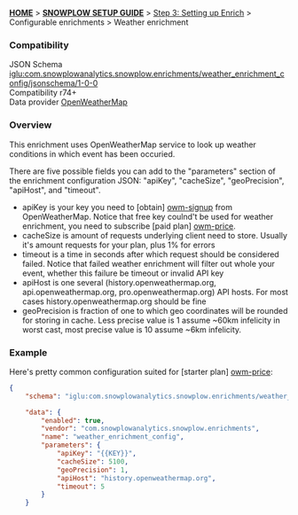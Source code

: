 <a name="top" />

[**HOME**](Home) > [**SNOWPLOW SETUP GUIDE**](Setting-up-Snowplow) > [Step 3: Setting up Enrich](Setting-up-enrich) > Configurable enrichments > Weather enrichment

### Compatibility

JSON Schema   [iglu:com.snowplowanalytics.snowplow.enrichments/weather_enrichment_config/jsonschema/1-0-0][schema]  
Compatibility r74+  
Data provider [OpenWeatherMap][owm]  


### Overview

This enrichment uses OpenWeatherMap service to look up weather conditions in which event has been occuried.

There are five possible fields you can add to the "parameters" section of the enrichment configuration JSON: "apiKey", "cacheSize", "geoPrecision", "apiHost", and "timeout".

* apiKey is your key you need to [obtain] [owm-signup] from OpenWeatherMap. Notice that free key coulnd't be used for weather enrichment, you need to subscribe [paid plan] [owm-price].
* cacheSize is amount of requests underlying client need to store. Usually it's amount requests for your plan, plus 1% for errors
* timeout is a time in seconds after which request should be considered failed. Notice that failed weather enrichment will filter out whole your event, whether this failure be timeout or invalid API key
* apiHost is one several (history.openweathermap.org, api.openweathermap.org, pro.openweathermap.org) API hosts. For most cases history.openweathermap.org should be fine
* geoPrecision is fraction of one to which geo coordinates will be rounded for storing in cache. Less precise value is 1 assume ~60km infelicity in worst cast, most precise value is 10 assume ~6km infelicity.

### Example

Here's pretty common configuration suited for [starter plan] [owm-price]:

```json
{
    "schema": "iglu:com.snowplowanalytics.snowplow.enrichments/weather_enrichment_config/jsonschema/1-0-0",

    "data": {
        "enabled": true,
        "vendor": "com.snowplowanalytics.snowplow.enrichments",
        "name": "weather_enrichment_config",
        "parameters": {
            "apiKey": "{{KEY}}",
            "cacheSize": 5100,
            "geoPrecision": 1,
            "apiHost": "history.openweathermap.org",
            "timeout": 5
        }
    }
```


[schema]: http://iglucentral.com/schemas/com.snowplowanalytics.snowplow.enrichments/weather_enrichment_config/jsonschema/1-0-0
[owm]: http://openweathermap.org
[owm-price]: http://openweathermap.org/price
[owm-signup]: http://home.openweathermap.org/users/sign_up
